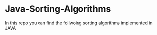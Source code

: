 # Java-Sorting-Algorithms
In this repo you can find the follwoing sorting algorithms implemented in JAVA
